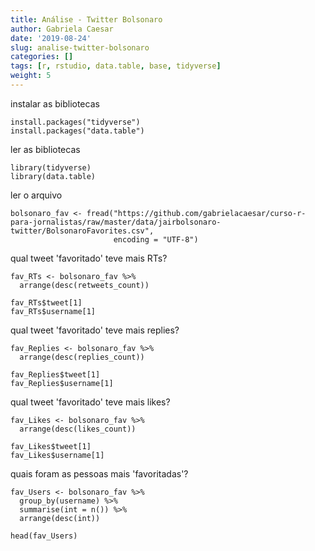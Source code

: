 ```yaml
---
title: Análise - Twitter Bolsonaro
author: Gabriela Caesar
date: '2019-08-24'
slug: analise-twitter-bolsonaro
categories: []
tags: [r, rstudio, data.table, base, tidyverse]
weight: 5
---
```


instalar as bibliotecas
```{r}
install.packages("tidyverse")
install.packages("data.table")
```

ler as bibliotecas
```{r}
library(tidyverse)
library(data.table)
```

ler o arquivo
```{r}
bolsonaro_fav <- fread("https://github.com/gabrielacaesar/curso-r-para-jornalistas/raw/master/data/jairbolsonaro-twitter/BolsonaroFavorites.csv",
                       encoding = "UTF-8")
```

qual tweet 'favoritado' teve mais RTs?
```{r}
fav_RTs <- bolsonaro_fav %>%
  arrange(desc(retweets_count))

fav_RTs$tweet[1]
fav_RTs$username[1]
```
qual tweet 'favoritado' teve mais replies?
```{r}
fav_Replies <- bolsonaro_fav %>%
  arrange(desc(replies_count))

fav_Replies$tweet[1]
fav_Replies$username[1]
```
qual tweet 'favoritado' teve mais likes?
```{r}
fav_Likes <- bolsonaro_fav %>%
  arrange(desc(likes_count))

fav_Likes$tweet[1]
fav_Likes$username[1]
```
quais foram as pessoas mais 'favoritadas'?
```{r}
fav_Users <- bolsonaro_fav %>%
  group_by(username) %>%
  summarise(int = n()) %>%
  arrange(desc(int))

head(fav_Users)
```
